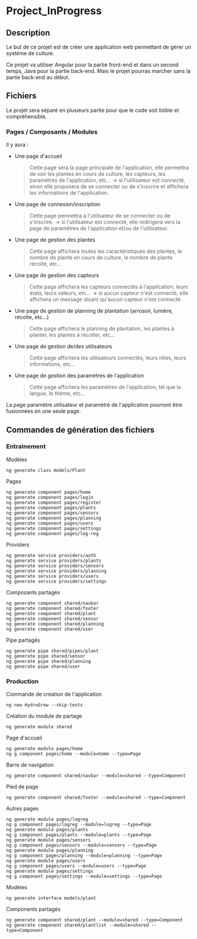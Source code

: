 # Project_InProgress

## Description

Le but de ce projet est de créer une application web permettant de gérer un système de culture.

Ce projet va utiliser Angular pour la partie front-end et dans un second temps, Java pour la partie back-end.
Mais le projet pourras marcher sans la partie back-end au début.

## Fichiers

Le projet sera séparé en plusieurs partie pour que le code soit lisible et compréhensible.

### Pages / Composants / Modules

Il y aura :

- Une page d'accueil
  > Cette page sera la page principale de l'application, elle permettra de voir les plantes en cours de culture, les capteurs, les paramètres de l'application, etc... -> si l'utilisateur est connecté, sinon elle proposera de se connecter ou de s'inscrire et affichera les informations de l'application.
- Une page de connexion/inscription
  > Cette page permettra à l'utilisateur de se connecter ou de s'inscrire. -> si l'utilisateur est connecté, elle redirigera vers la page de paramètres de l'application et/ou de l'utilisateur.
- Une page de gestion des plantes
  > Cette page affichera toutes les caractéristiques des plantes, le nombre de plante en cours de culture, le nombre de plante récolté, etc...
- Une page de gestion des capteurs
  > Cette page affichera les capteurs connectés à l'application, leurs états, leurs valeurs, etc... -> si aucun capteur n'est connecté, elle affichera un message disant qu'aucun capteur n'est connecté.
- Une page de gestion de planning de plantation (arrosoir, lumière, récolte, etc...)
  > Cette page affichera le planning de plantation, les plantes à planter, les plantes à récolter, etc...
- Une page de gestion de/des utilisateurs
  > Cette page affichera les utilisateurs connectés, leurs rôles, leurs informations, etc...
- Une page de gestion des paramètres de l'application
  > Cette page affichera les paramètres de l'application, tel que la langue, le thème, etc...

La page paramètre utilisateur et paramètre de l'application pourront être fusionnées en une seule page.

## Commandes de génération des fichiers

### Entrainement

Modèles

```
ng generate class models/Plant
```

Pages

```
ng generate component pages/home
ng generate component pages/login
ng generate component pages/register
ng generate component pages/plants
ng generate component pages/sensors
ng generate component pages/planning
ng generate component pages/users
ng generate component pages/settings
ng generate component pages/log-reg
```

Providers

```
ng generate service providers/auth
ng generate service providers/plants
ng generate service providers/sensors
ng generate service providers/planning
ng generate service providers/users
ng generate service providers/settings
```

Composants partagés

```
ng generate component shared/navbar
ng generate component shared/footer
ng generate component shared/plant
ng generate component shared/sensor
ng generate component shared/planning
ng generate component shared/user
```

Pipe partagés

```
ng generate pipe shared/pipes/plant
ng generate pipe shared/sensor
ng generate pipe shared/planning
ng generate pipe shared/user
```

### Production

Commande de création de l'application

```
ng new HydroGrow --skip-tests
```

Création du module de partage

```
ng generate module shared
```

Page d'accueil

```
ng generate module pages/home
ng g component pages/home --module=home --type=Page
```

Barre de navigation

```
ng generate component shared/navbar --module=shared --type=Component
```

Pied de page

```
ng generate component shared/footer --module=shared --type=Component
```

Autres pages

```
ng generate module pages/logreg
ng g component pages/logreg --module=logreg --type=Page
ng generate module pages/plants
ng g component pages/plants --module=plants --type=Page
ng generate module pages/sensors
ng g component pages/sensors --module=sensors --type=Page
ng generate module pages/planning
ng g component pages/planning --module=planning --type=Page
ng generate module pages/users
ng g component pages/users --module=users --type=Page
ng generate module pages/settings
ng g component pages/settings --module=settings --type=Page
```

Modèles

```
ng generate interface models/plant
```

Components partagés

```
ng generate component shared/plant --module=shared --type=Component
ng generate component shared/plantlist --module=shared --type=Component
```
